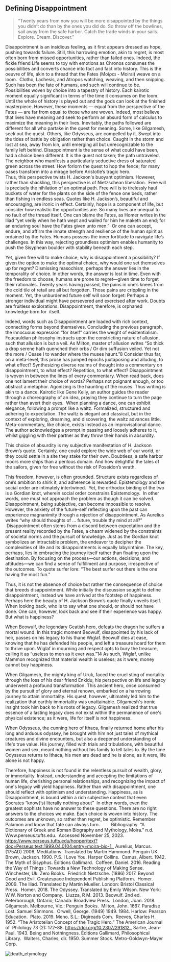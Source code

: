 ## Defining Disappointment 

> “Twenty years from now you will be more disappointed by the things you didn’t do than by the ones you did do. So throw off the bowlines, sail away from the safe harbor. Catch the trade winds in your sails. Explore. Dream. Discover.”  

Disappointment is an insidious feeling, as it first appears dressed as hope, pushing towards failure. Still, this harrowing emotion, akin to regret, is most often born from missed opportunities, rather than failed ones. Indeed, the fickle friend Life seems to toy with emotions as Chronos consumes the possibilities and converts chance into fact and fact into history. This is the oeuvre of life, akin to a thread that the Fates (Μοῖραι - Moirai) weave on a loom.  Clotho, Lachesis, and Atropos watching, weaving, and then snipping. Such has been the fate of humans, and such will continue to be. Possibilities woven by choice into a tapestry of history. Each kairotic moment equally significant in terms of the time it consumes on the loom. Until the whole of history is played out and the gods can look at the finished masterpiece. However, these moments — equal from the perspective of the Fates — are far from equal to those who are woven. Indeed, most believe that lives have meaning and seek to perform an absurd form of calculus to maximize the meaning in their lives. Inevitably, the paths followed are different for all who partake in the quest for meaning. Some, like Gilgamesh, seek out the quest. Others, like Odysseus, are compelled by it. Swept into the tides of battle by obligation rather than choice. Caught in the storm and lost at sea, away from kin, until emerging all but unrecognizable to the family left behind. Disappointment is the sense of what could have been, had a choice been different. It is the quest not taken; the path untraveled. The neighbor who manifests a particularly seductive dress of saturated green across the street. How forlorn the quest to hop the fence; for many oases transform into a mirage before Aristotle’s tragic hero.  
 	
Thus, this perspective twists H. Jackson's buoyant optimism. However, rather than shackling, this perspective is of Nietzschean liberation.  Free will is precisely the nihilation of an optimal path. Free will is to tirelessly haul buckets of water for the plants on the side of the fence one beds, rather than fishing in endless seas. Quotes like H. Jackson’s, beautiful and encouraging, are ironic in effect. Certainly, hope is a component of life, but consider how realistic the opportunities are. So many lives are unequal to no fault of the thread itself. One can blame the Fates, as Homer writes in the Iliad “yet verily when he hath wept and wailed for him he maketh an end; for an enduring soul have the Fates given unto men.”  Or one can accept, endure, and affirm the innate strength and resilience of the human spirit as ordained by the Fates. Humans possess the inner fortitude to navigate life’s challenges. In this way, rejecting groundless optimism enables humanity to push the Sisyphean boulder with stability beneath each step.   

Yet, given free will to make choice, why is disappointment a possibility? If given the option to make the optimal choice, why would one set themselves up for regret? Dismissing masochism, perhaps the answer lies in the temporality of choice. In other words, the answer is lost in time. Even with the freedom to choose, humans are prone to regret—given time to forget their rationales. Twenty years having passed, the pains in one’s knees from the cold tile of retail are all but forgotten. Those pains are crippling in the moment. Yet, the unburdened future self will soon forget: Perhaps a stronger individual might have persevered and exercised after work. Doubts are fruitless explorations. Disappointment, therefore, is orphaned knowledge born for 
itself.  

Indeed, words such as Disappointment are loaded with rich context, connecting forms beyond themselves. Concluding the previous paragraph, the innocuous expression “for itself” carries the weight of existentialism.   Foucauldian philosophy instructs upon the constricting nature of allusion, such that allusion is but a veil. As Milton, master of allusion writes “So thick a drop serene hath quenched their orbs / Or dim suffusion veiled. Yet not the more / Cease I to wander where the muses haunt.”8 Consider thus far, on a meta-level, this prose has jumped epochs juxtaposing and alluding, to what effect? Synthesizing diverse realms of thought into a commentary on disappointment, to what effect? Repetition, to what effect? Disappointment is woven in between the lines of every commentary. When read back, does one not lament their choice of words? Perhaps not poignant enough, or too abstract a metaphor. Agonizing is the haunting of the muses. Thus writing is akin to a dance. Kairotic like Gene Kelly, an author guides the reader through a choreography of an idea, praying they continue to turn the page rather than avert their eyes.  When planning a dance, one can exhibit elegance, following a prompt like a waltz. Formalized, structured and adhering to expectation. The waltz is elegant and classical, but in the context of exploring, dreaming, and discovering, the waltz advances little. Meta-commentary, like choice, exists instead as an improvisational dance. The author acknowledges a prompt in passing and loosely adheres to it, whilst giggling with their partner as they throw their hands in absurdity.  

This choice of absurdity is my subjective manifestation of H. Jackson Brown’s quote. Certainly, one could explore the wide web of our world, or they could settle in a site they stake for their own. Doubtless, a safe harbor moors more ships than a perilous domain. And how delightful the tales of the sailors, given for free without the risk of Poseidon’s wrath. 

This freedom, however, is often grounded. Structure exists regardless of one’s ambition to shirk it, and adherence is rewarded. Epistemology and the social order are intimately intertwined.  Yet, the orthodox binding of the two is a Gordian knot, wherein social order constrains Epistemology.  In other words, one must not approach the problem as though it can be solved. Disappointment, being subjective, can become impossible to resolve. However, the anxiety of the future-self reflecting upon the past can experience magnanimity through a rejection of disappointment. As Aurelius writes “why should thoughts of ... future, trouble thy mind at all?”  Disappointment often stems from a discord between expectation and the present reality recorded by the Fates, a chasm widened by the constraints of societal norms and the pursuit of knowledge. Just as the Gordian knot symbolizes an intractable problem, the endeavor to decipher the complexities of life and its disappointments is equally labyrinthine. The key, perhaps, lies in embracing the journey itself rather than fixating upon the destination. By focusing on the process—our actions, decisions, and attitudes—we can find a sense of fulfillment and purpose, irrespective of the outcomes. To quote surfer lore: “The best surfer out there is the one having the most fun.”  

Thus, it is not the absence of choice but rather the consequence of choice that breeds disappointment. While initially the discussion sought to define disappointment, instead we have arrived at the footstep of happiness. Perhaps here the beauty of H. Jackson Brown’s quote finally unveils itself. When looking back, who is to say what one should, or should not have done. One can, however, look back and see if their experience was happy. But what is happiness? 

When Beowulf, the legendary Geatish hero, defeats the dragon he suffers a mortal wound. In this tragic moment Beowulf, disappointed by his lack of heir, passes on his legacy to his thane Wiglaf. Beowulf dies at ease, knowing that he has defended his people, and left a treasure hoard for them to thrive upon. Wiglaf in mourning and respect opts to bury the treasure, calling it as “useless to men as it ever was.”14 As such, Wiglaf, unlike Mammon recognized that material wealth is useless; as it were, money cannot buy happiness. 

When Gilgamesh, the mighty king of Uruk, faced the cruel sting of mortality through the loss of his dear friend Enkidu, his perspective on life and legacy underwent a profound transformation. This ancient hero, once consumed by the pursuit of glory and eternal renown, embarked on a harrowing journey to attain immortality. His quest, however, ultimately led him to the realization that earthly immortality was unattainable. Gilgamesh's ironic insight took him back to his roots of legacy. Gilgamesh realized that true essence of a lasting legacy does not exist within the permanence of one's physical existence; as it were, life for itself is not happiness. 

When Odysseus, the cunning hero of Ithaca, finally returned home after his long and arduous odyssey, he brought with him not just tales of mythical creatures and divine encounters, but also a deepened understanding of life's true value. His journey, filled with trials and tribulations, with beautiful women and sex, meant nothing without his family to tell tales to. By the time Odysseus returns to Ithaca, his men are dead and he is alone; as it were, life alone is not happy. 

Therefore, happiness is not found in the relentless pursuit of wealth, glory, or immortality. Instead, understanding and accepting the limitations of human life, cherishing personal relationships, and recognizing the impact of one's legacy will yield happiness. Rather than with disappointment, one should reflect with optimism and understanding. Happiness, as is Disappointment, is bound within a rich subjective context that even Socrates “know(‘s) literally nothing about”  In other words, even the greatest sophists have no answer to these questions. There are no right answers to the choices we make. Each choice is woven into history. The outcomes are unknown, so rather than regret, be optimistic. Remember Palamon and know that fate can always turn. 
 	 
  
Bibliography 
“A Dictionary of Greek and Roman Biography and Mythology, Moira.” n.d. Www.perseus.tufts.edu. 
Accessed November 25, 2023. 
https://www.perseus.tufts.edu/hopper/text?doc=Perseus:text:1999.04.0104:entry=moira-bio-1. 
Aurelius, Marcus. (175AD) 2006. Meditations. Translated by Martin Hammond. Penguin UK. 
Brown, Jackson. 1990. P.S. I Love You. Harper Collins. 
Camus, Albert. 1942. The Myth of Sisyphus. Éditions Gallimard. 
Coffeen, Daniel. 2016. Reading the Way of Things : Towards a New Technology of Making Sense. 
Winchester, Uk: Zero Books. 
Friedrich Nietzsche. (1886) 2017. Beyond Good and Evil. Createspace Independent Publishing Platform. 
Homer. 2009. The Iliad. Translated by Martin Mueller. London: Bristol Classical Press. 
Homer. 2018. The Odyssey. Translated by Emily Wilson. New York: W.W. Norton and Company. 
Liuzza, R M. 2013. Beowulf. 2nd ed. Peterborough, Ontario, Canada: Broadview Press. 
London, Joan. 2018. Gilgamesh. Melbourne, Vic.: Penguin Books. 
Milton, John. 1667. Paradise Lost. Samuel Simmons. 
Orwell, George. (1949) 1949. 1984. Harlow: Pearson Education. 
Plato. 2019. Meno. S.L.: Digireads Com. 
Reeves, Charles H. 1952. “The Aristotelian Concept of the Tragic Hero.” The American Journal of 
Philology 73 (2): 172–88. https://doi.org/10.2307/291812. 
Sartre, Jean-Paul. 1943. Being and Nothingness. Éditions Gallimard, Philosophical Library. 
Walters, Charles, dir. 1950. Summer Stock. Metro-Goldwyn-Mayer Corp. 
 

![death_etymology](/writing/images/defining_dissapointment.png)